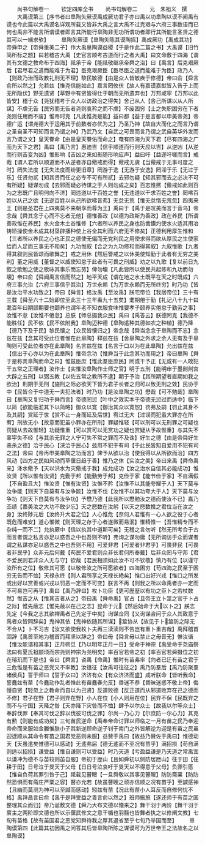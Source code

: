 <!-- { "loadSidebar": true } -->






　　尚书句解卷一
　　钦定四库全书
　　尚书句解卷二
　　元　朱祖义　撰
　　大禹谟第三【序书者曰臯陶矢厥谟禹成厥功君子亦曰禹以功臯陶以谟不闻禹有谟也今此篇以大禹谟名详观所载又皆非大禹之言大禹不过克艰与六府三事数语而已何也禹非不能言所谓谟者即言其所能行臯陶非无功所谓功者即行其所能言圣贤之德其可以一端求欤】
　　臯陶矢厥谟【臯陶矢陈其谟陶摇】禹成厥功【禹成其功】帝舜申之【帝舜重美二子】作大禹臯陶谟益稷【于是作此二篇之书】大禹谟【旧竹简所标之题】曰若稽古大禹【史官言顺考古道而行之者大禹】曰文命敷于四海【谓其有文德之教命布于四海】祗承于帝【能祗敬继承帝舜之治】曰【禹言】后克艰厥后【君尽君之道而能难于为君】臣克艰厥臣【臣尽臣之道而能难于为臣】政乃人【则政乃治而政教礼刑无不理】黎民敏德【由是众人皆敏疾于修德】帝曰俞【舜言俞所以然之】允若兹【惟尧信能如此】嘉言罔攸伏【故人有嘉谟嘉猷皆入告于上而无所隐伏】野无遗贤【草野中有贤皆得仕于朝而无所遗弃也】万邦咸寜【万邦以此皆安】稽于众【尧犹稽考于众人以访政治之得失】舍己从人【舎己所谋以从人所谋】不虐无告【民穷而无告者尧则哀矜之而不虐】不废困穷【士之失职困穷在下者尧则任用而不废】惟帝时克【凡此惟尧是能】益曰都【益于是言都以申美帝尧】帝德广运【谓尧德大于运用其于前数者亦优为之】乃圣乃神【故自大而化之而言乃谓之圣自圣不可知而言乃谓之神】乃武乃文【自武之可畏而言乃谓之武自英华外发而言乃谓之文】皇天眷命【由是皇天眷佑而命之】奄有四海为天下君【尽有四海之广而为天下之君】禹曰【禹乃言】惠迪吉【信乎顺道而行则天应以吉】从逆凶【从逆而行则吉变为凶】惟影响【吉凶之来如影随形响应声】益曰吁【益遂吁嗟而言】戒哉【谓人君所以顺道而不从逆者亦自儆戒而得】儆戒无虞【当儆戒于无事可度之时】罔失法度【无失法度而纷更旧章】罔游于逸【无游于安逸】罔淫于乐【无过于乐】任贤勿贰【知其贤而任之必专不可有所贰】去邪勿疑【知其邪而去之必决不可有所疑】疑谋勿成【去邪而疑必待谋之于人则勿成之矣】百志惟熈【儆戒如此则百为之志既广且明何向不济】罔违道以干百姓之誉【无违道以干求百姓之誉】罔咈百姓以从己之欲【无逆百姓以从己所欲咈音弗】无怠无荒【惟无怠惰无荒忽】四夷来王【则是圣君在上四夷莫不来朝享而尊为王】禹曰于【禹于是叹美而言于音乌】帝念哉【舜其念于心而不忘者无他】德惟善政【以德为政斯为善政】政在养民【所谓善政惟在养民】水火金木土谷惟修【六者所以养民之身也防凿鑚灼使水火适其用冶铸矫操使金木成其材垦辟播种使上谷全其利而六府无不修矣】正德利用厚生惟和【三者所以养民之心也正民之德使无偏而无党利民之用使求得而欲从厚民之生使家给而人足而三事无不和矣】九功惟叙【合之为九功修和而得其叙】九叙惟歌【九者得其叙则民皆颂而歌舞之】戒之用休【然后警戒之以休美使知勤于此者有无穷之美利】董之用威【董督之以威使知怠于此者有可畏之刑威】劝之以九歌【复以前日九叙之歌勉之使之歌咏其事乐而忘劳】俾勿壊【凡此皆所以使民共起修和九功而勿壊】帝曰俞【舜闻禹言信而然之】地平天成【谓在地之水土既平在天之时既成】六府三事允治【六府三事信乎其治】万世永赖【为万世永赖而无所终穷】时乃功【皆是汝治平水功致之】帝曰【舜言】格汝禹【至汝禹】朕宅帝位【我居帝位】三十有三载【舜至六十二始即位至此三十三年夀九十五矣】耄期倦于勤【礼记八十九十曰耄百年曰期颐期要也颐养也谓年老不知衣服食味惟要孝子颐养实倦怠于勤劳之事】汝惟不怠【汝惟不倦怠】总朕【师总摄我众民】禹曰【禹答云】朕德罔克【我德不能胜任】民不依【民不依附我】臯陶迈种德【臯陶逺种其德如农之种植】德乃降【德乃下及于民】黎民懐之【众民皆懐归之】帝念哉【舜当念念于臯陶而不忘】念兹在兹【念其可受此位者惟在此臯陶】释兹在兹【舍臯陶之外求之余人无有及于臯陶则可受此位者亦在此臯陶】名言兹在兹【名言于口以为在此臯陶】允出兹在兹【信出于心亦以为在此臯陶】惟帝念功【惟舜当于此念其功而用之】帝曰臯陶【舜于是称羙臯陶而命之曰】惟兹臣庶【惟此羣臣庶民】罔或干予正【无或有一人敢犯干五常之正理者】汝作士【实惟汝臯陶作士师之官】明于五刑【能明审于墨劓剕宫大辟之五刑】以弼五教【以佐五常之教所不逮】期于予治【其所期望者直期如我之欲治】刑期于无刑【施刑之际必欲天下皆为君子长者之归可以致无刑之效】民协于中【民皆合于中道无一夫犯法者】时乃功【是汝臯陶之功】懋哉【可不勉哉】臯陶曰【臯陶又复归功于舜而言】帝德罔愆【叶中之效实本于帝德无愆过而适中】临下以简【欲能临涖其下以简略】御众以寛【御治其众以寛恕】罚弗及嗣【罚止其身不及其嗣】赏延于世【赏不止一身而延及后世】宥过无大【过误而犯虽大罪亦在所宥】刑故无小【故意而犯虽小罪亦在所刑】罪疑惟轻【可以刑可以无刑罪之可疑也罚疑从去故惟轻】功疑惟重【可以赏可以无赏功之疑也赏疑从予故惟重】与其失不辜寜失不经【与其杀无罪之人宁可失不常之罪而不及诛】好生之德【由是帝舜好生恶杀之德】洽于民心【浃洽于民心】兹用不犯于有司【于此民皆知自爱用不犯有司之法】帝曰【帝再申美臯陶之功而言】俾予从欲以治【使我得以从所欲而治】四方风动【四方之民如风动而草偃日趋于善】惟乃之休【实汝之美】帝曰来禹【舜命禹来】洚水儆予【天以洪水为灾儆戒于我】成允成功【汝之治水自信其必能成功】惟汝贤【所以惟有汝贤】克勤于邦【能勤劳于邦】克俭于家【能节俭于家】不自满假【不自盈且大】惟汝贤【惟有汝贤】汝惟不矜【汝惟不以其能夸耀于人】天下莫与汝争能【则天下自莫有与汝争能】汝惟不伐【汝惟不以其功夸大于人】天下莫与汝争功【则天下自莫有与汝争功】予懋乃德【此我所以懋勉汝之德而使汝不已】嘉乃丕绩【嘉美汝之大功不敢少忘】天之厯数在汝躬【以天之厯数推之君位当在汝之身】汝终陟元后【汝终升大君之位】人心惟危【奈何人君惟有一心人欲之役于心者既危而难安】道心惟微【则天理之存于心者遂微而易泯】惟精惟一【吾惟精专而不杂纯一而不二】允执厥中【信以执其中道斯可矣】无稽之言勿听【然无所考合于古而言者谓之私言亦足以惑吾之中也吾则不听】弗询之谋勿庸【无所询访于众而谋者谓之私谋亦足以惑吾之中也吾则不用】可爱非君【可爱者非君乎】可畏非民【可畏者非民乎】众非元后何戴【苟民不爱君则众非长君何所奉戴】后非众罔与守邦【君不爱民则君非众人无与守】钦哉【君民相须如此汝不可不钦敬】慎乃有位【以谨守汝所有之位】敬修其可愿【以敬修汝之所可愿欲者】四海困穷【苟四海之民至于困穷无告而不恤】天禄永终【则人君所享之天禄长絶矣】惟口出好兴戎【惟口之所发或出好以赏善或兴戎以罚恶一定而不可变】朕言不再【则我之所以命禹者亦一定而不可易岂可再乎】禹曰【禹乃辞曰】枚卜功臣【更可歴歴以有功之臣卜之若杖数然】惟吉之从【惟其吉者从之】帝曰禹【舜命禹】官占【且帝王立卜筮之官于卜占之际】惟先蔽志【惟先蔽以在己之志】昆命于元【然后始命于大以卜之】朕志先定【今我之志其欲禅禹者己先定于中矣】询谋佥同【又询谋咨问于众人其致意于禹者众皆同辞矣】鬼神其依【鬼神依随其所谋】筮协从【故见于卜筮防之际无不合从】卜不习吉【汝又欲使我枚卜夫再三渎渎则不告岂有重卜重吉哉】禹拜稽首固辞【禹首至地为稽首而拜坚以辞之】帝曰毋【舜言毋以禁止之毋音无】惟汝谐【惟汝能谐和其事】正月朔旦【乃以明年正月一日】受命于神宗【禹受命于尧庙祭法曰有夏氏祖颛顼而宗尧则神宗为尧明矣】率百官若帝之初【率百官若舜摄位之初在璿玑而下是也】帝曰【舜言】咨禹【命禹】惟时有苗弗率【向者已迁有苗之君于三危惟是有苗之恶党又不率教】汝徂征【汝禹可往征之】禹乃防羣后【禹乃防聚羣诸侯兵】誓于师曰【誓于众曰】济济有众【有众济济而盛】咸听朕命【皆听我命】誓蠢兹有苗【今蠢动作乱者惟此有苗蠢春允反】昬迷不恭【昬昧迷惑不敬上帝】侮慢自贤【轻忽上之教命而自以为己贤】反道败德【反正道而从邪道败弃在己之德而不修】君子在野【君子则弃在野】小人在位【小人则用在位】民弃不保【民既弃之而不与守国】天降之咎【天亦降下灾咎而不恤】肆予以尔众士【故我以尔等众士】奉辞伐罪【奉其可伐之辞以伐彼可伐之罪】尔尚一乃心力【尔庶防一尔心力】其克有勲【则能有成功矣】三旬苗民逆命【禹奉帝命讨罪以师临之一月有苗之民乃奉迎帝命而来服如金縢惟朕小子其新逆顾命逆子钊于南门之外皆解逆为迎是有苗之民虽迎迓顺从其命令有苗之国君党恶则未服】益賛于禹曰【故益乃賛佐于禹曰】惟德动天【天虽逺矣惟德可以感动】无逺弗届【德无逺而不至况有苗乎】满招损【苟自满则适以招损】谦受益【惟自谦则可以受益】时乃天道【亏盈益谦是乃天道之常禹宜以谦冲为德不与苗较则苖自服】帝初于歴山【且如舜初以侧防居厯山】往于田【往耕于田】日号泣于旻天于父母【日日号泣哀吁于旻天以不得意于父母】负罪引慝【惟自负荷其罪引咎于己】祗载见瞽瞍【一旦舜敬以其事见瞽瞍】防防斋栗【防防然恐惧而有斋庄严栗之容】瞽亦允若【故虽瞽瞍之顽亦信顺之况有苗乎】至諴感神【且幽而莫测为神可以至諴而感动】矧兹有苗【况此有苗小人耳反而自修何忧不格】禹拜昌言曰俞【禹于是拜受益之善言俞以然之】班师振旅【遂还师于有苗之国整理其众而归】帝乃诞敷文德【舜乃大布文德以懐来之】舞干羽于两阶【舞干羽于賔主之两阶即文德也所以示偃武修文之意干楯也羽翳也皆舞者执之以修阐文教】七旬有苗格【故有苖国君之恶党知舜待我之厚其退省至乎七旬乃举国而至】
　　臯陶谟第四【此篇其初因禹之问答其后皆臯陶所陈之谋谟可为万世帝王之法故名之以臯陶谟】
